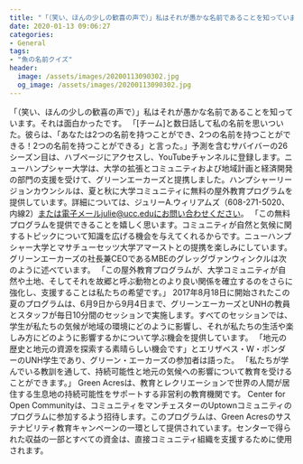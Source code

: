 ```yaml
---
title: "「（笑い、ほんの少しの歓喜の声で）」私はそれが愚かな名前であることを知っています。"
date: 2020-01-13 09:06:27
categories:
- General
tags:
- "魚の名前クイズ"
header:
  image: /assets/images/20200113090302.jpg
  og_image: /assets/images/20200113090302.jpg
---
```


「（笑い、ほんの少しの歓喜の声で）」私はそれが愚かな名前であることを知っています。それは面白かったです。 「[チーム]と数日話して私の名前を思いついた。彼らは、「あなたは2つの名前を持つことができ、2つの名前を持つことができる！2つの名前を持つことができる」と言った。」予測を含むサバイバーの26シーズン目は、ハブページにアクセスし、YouTubeチャンネルに登録します。ニューハンプシャー大学は、大学の拡張とコミュニティおよび地域計画と経済開発の部門の支援を受けて、グリーンエーカーズと提携しました。ハンプシャーリージョンカウンシルは、夏と秋に大学コミュニティに無料の屋外教育プログラムを提供しています。詳細については、ジュリーA.ウィリアムズ（608-271-5020、内線2）または電子メールjulie@ucc.eduにお問い合わせください。 「この無料プログラムを提供できることを嬉しく思います。コミュニティが自然と気候に関するトピックについて知識を広げる機会を与えてくれるからです。ニューハンプシャー大学とマサチューセッツ大学アマーストとの提携を楽しみにしています。グリーンエーカーズの社長兼CEOであるMBEのグレッグヴァンウィンクルは次のように述べています。 「この屋外教育プログラムが、大学コミュニティが自然や土地、そしてそれを故郷と呼ぶ動物とのより良い関係を確立するのをさらに強化し、支援することは私たちの希望です。」 2017年8月18日に開始されたこの夏のプログラムは、6月9日から9月4日まで、グリーンエーカーズとUNHの教員とスタッフが毎日10分間のセッションで実施します。すべてのセッションでは、学生が私たちの気候が地域の環境にどのように影響し、それが私たちの生活や楽しみ方にどのように影響するかについて学ぶ機会を提供しています。 「地元の歴史と地元の資源を探索する素晴らしい機会です」とエリザベス・W・ポンダーのUNH学生であり、グリーン・エーカーズの参加者は語った。 「私たちが学んでいる教訓を通して、持続可能性と地元の気候への影響について教育を受けることができます。」 Green Acresは、教育とレクリエーションで世界の人間が居住する生息地の持続可能性をサポートする非営利の教育機関です。 Center for Open Communityは、コミュニティをマンチェスターのUptownコミュニティのプログラムに参加するよう招待します。このプログラムは、Green Acresのサステナビリティ教育キャンペーンの一環として提供されています。センターで得られた収益の一部とすべての資金は、直接コミュニティ組織を支援するために使用されます。
